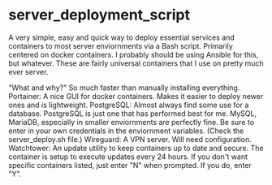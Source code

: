 # server_deployment_script
A very simple, easy and quick way to deploy essential services and containers to most server enviornments via a Bash script. Primarily centered on docker containers. I probably should be using Ansible for this, but whatever.
These are fairly universal containers that I use on pretty much ever server.

"What and why?"
So much faster than manually installing everything.
Portainer: A nice GUI for docker containers. Makes it easier to deploy newer ones and is lightweight.
PostgreSQL: Almost always find some use for a database. PostgreSQL is just one that has performed best for me. MySQL, MariaDB, especially in smaller enviornments are perfectly fine. Be sure to enter in your own credentials in the enviornment variables. (Check the server_deploy.sh file.)
Wireguard: A VPN server. Will need configuration.
Watchtower: An update utility to keep containers up to date and secure. The container is setup to execute updates every 24 hours.
If you don't want specific containers listed, just enter "N" when prompted. If you do, enter "Y".
